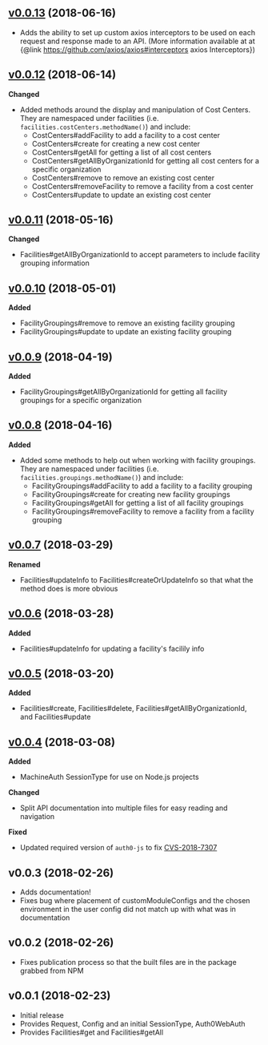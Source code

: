 ## [v0.0.13](http://github.com/ndustrialio/contxt-sdk-js/tree/v0.0.13) (2018-06-16)

* Adds the ability to set up custom axios interceptors to be used on each request and response made to an API. (More information available at at {@link https://github.com/axios/axios#interceptors axios Interceptors})

## [v0.0.12](http://github.com/ndustrialio/contxt-sdk-js/tree/v0.0.12) (2018-06-14)

**Changed**

* Added methods around the display and manipulation of Cost Centers. They are namespaced under facilities (i.e. `facilities.costCenters.methodName()`) and include:
  * CostCenters#addFacility to add a facility to a cost center
  * CostCenters#create for creating a new cost center
  * CostCenters#getAll for getting a list of all cost centers
  * CostCenters#getAllByOrganizationId for getting all cost centers for a specific organization
  * CostCenters#remove to remove an existing cost center
  * CostCenters#removeFacility to remove a facility from a cost center
  * CostCenters#update to update an existing cost center

## [v0.0.11](http://github.com/ndustrialio/contxt-sdk-js/tree/v0.0.11) (2018-05-16)

**Changed**

* Facilities#getAllByOrganizationId to accept parameters to include facility grouping information

## [v0.0.10](http://github.com/ndustrialio/contxt-sdk-js/tree/v0.0.10) (2018-05-01)

**Added**

* FacilityGroupings#remove to remove an existing facility grouping
* FacilityGroupings#update to update an existing facility grouping

## [v0.0.9](http://github.com/ndustrialio/contxt-sdk-js/tree/v0.0.9) (2018-04-19)

**Added**

* FacilityGroupings#getAllByOrganizationId for getting all facility groupings for a specific organization

## [v0.0.8](http://github.com/ndustrialio/contxt-sdk-js/tree/v0.0.8) (2018-04-16)

**Added**

* Added some methods to help out when working with facility groupings. They are namespaced under facilities (i.e. `facilities.groupings.methodName()`) and include:
  * FacilityGroupings#addFacility to add a facility to a facility grouping
  * FacilityGroupings#create for creating new facility groupings
  * FacilityGroupings#getAll for getting a list of all facility groupings
  * FacilityGroupings#removeFacility to remove a facility from a facility grouping

## [v0.0.7](http://github.com/ndustrialio/contxt-sdk-js/tree/v0.0.7) (2018-03-29)

**Renamed**

* Facilities#updateInfo to Facilities#createOrUpdateInfo so that what the method does is more obvious

## [v0.0.6](http://github.com/ndustrialio/contxt-sdk-js/tree/v0.0.6) (2018-03-28)

**Added**

* Facilities#updateInfo for updating a facility's facilily info

## [v0.0.5](http://github.com/ndustrialio/contxt-sdk-js/tree/v0.0.5) (2018-03-20)

**Added**

* Facilities#create, Facilities#delete, Facilities#getAllByOrganizationId, and Facilities#update

## [v0.0.4](http://github.com/ndustrialio/contxt-sdk-js/tree/v0.0.4) (2018-03-08)

**Added**

* MachineAuth SessionType for use on Node.js projects

**Changed**

* Split API documentation into multiple files for easy reading and navigation

**Fixed**

* Updated required version of `auth0-js` to fix [CVS-2018-7307](https://auth0.com/docs/security/bulletins/cve-2018-7307)

## v0.0.3 (2018-02-26)

* Adds documentation!
* Fixes bug where placement of customModuleConfigs and the chosen environment in the user config did not match up with what was in documentation

## v0.0.2 (2018-02-26)

* Fixes publication process so that the built files are in the package grabbed from NPM

## v0.0.1 (2018-02-23)

* Initial release
* Provides Request, Config and an initial SessionType, Auth0WebAuth
* Provides Facilities#get and Facilities#getAll
